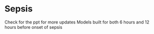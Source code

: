 # Sepsis
Check for the ppt for more updates 
Models built for both 6 hours and 12 hours before onset of sepsis
